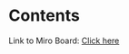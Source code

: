 # Contents
Link to Miro Board:
[Click here](https://miro.com/app/board/uXjVNs4U-aU=/?share_link_id=775174383826)